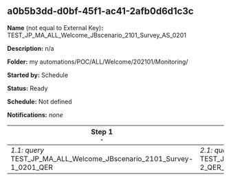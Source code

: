 ## a0b5b3dd-d0bf-45f1-ac41-2afb0d6d1c3c

**Name** (not equal to External Key)**:** TEST_JP_MA_ALL_Welcome_JBscenario_2101_Survey_AS_0201

**Description:** n/a

**Folder:** my automations/POC/ALL/Welcome/202101/Monitoring/

**Started by:** Schedule

**Status:** Ready

**Schedule:** Not defined

**Notifications:** _none_


| Step 1<br>_<small>-</small>_ | Step 2<br>_<small>-</small>_ | Step 3<br>_<small>-</small>_ | Step 4<br>_<small>-</small>_ | Step 5<br>_<small>-</small>_ | Step 6<br>_<small>-</small>_ | Step 7<br>_<small>-</small>_ |
| --- | --- | --- | --- | --- | --- | --- |
| _1.1: query_<br>TEST_JP_MA_ALL_Welcome_JBscenario_2101_Survey-1_0201_QER | _2.1: query_<br>TEST_JP_MA_ALL_Welcome_JBscenario_2101_Survey-2_QER_0201 | _3.1: query_<br>TEST_JP_MA_ALL_Welcome_JBscenario_2101_Survey-1_QER_0204_click | _4.1: query_<br>TEST_JP_MA_ALL_Welcome_JBscenario_2101_Survey-2_QER_0204_click | _5.1: query_<br>TEST_JP_MA_ALL_Welcome_JBscenario_2101_Survey-3_QER | _6.1: query_<br>TEST_JP_MA_ALL_Welcome_JBscenario_2101_Survey-4_QER | _7.1: query_<br>TEST_JP_MA_ALL_Regular_apjuserSS_QER_0215 |
